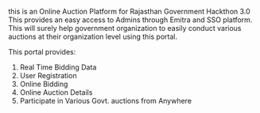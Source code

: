 this is an Online Auction Platform for Rajasthan Government Hackthon 3.0
This provides an easy access to Admins through Emitra and SSO platform.
This will surely help government organization to easily conduct various auctions at their organization level using this portal.

This portal provides:
1. Real Time Bidding Data
2. User Registration
3. Online Bidding
4. Online Auction Details
5. Participate in Various Govt. auctions from Anywhere
